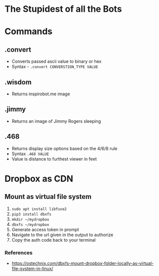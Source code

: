 <h1>The Stupidest of all the Bots</h1>

# Commands
## .convert
* Converts passed ascii value to binary or hex
* Syntax - ```.convert CONVERSTION_TYPE VALUE```

## .wisdom
* Returns inspirobot.me image

## .jimmy
* Returns an image of Jimmy Rogers sleeping

## .468
* Returns display size options based on the 4/6/8 rule
* Syntax ```.468 VALUE```
* Value is distance to furthest viewer in feet

# Dropbox as CDN
## Mount as virtual file system
1. ```sudo apt install libfuse2```
2. ```pip3 install dbxfs```
3. ```mkdir ~/mydropbox```
4. ```dbxfs ~/mydropbox```
5. Generate access token in prompt
6. Navigate to the url given in the output to authorize
7. Copy the auth code back to your terminal

### References
* https://ostechnix.com/dbxfs-mount-dropbox-folder-locally-as-virtual-file-system-in-linux/
